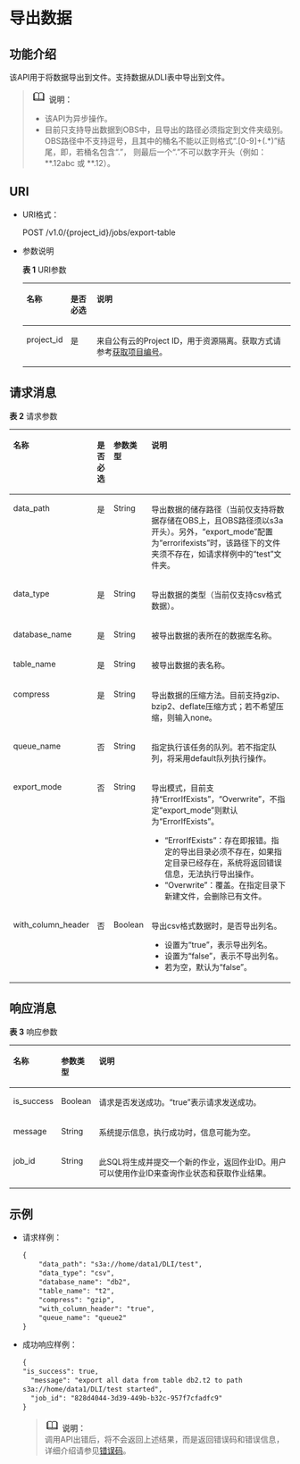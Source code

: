# 导出数据<a name="dli_02_0020"></a>

## 功能介绍<a name="sb67304a47b354ffc809482c7a0845718"></a>

该API用于将数据导出到文件。支持数据从DLI表中导出到文件。

>![](public_sys-resources/icon-note.gif) **说明：**   
>-   该API为异步操作。  
>-   目前只支持导出数据到OBS中，且导出的路径必须指定到文件夹级别。OBS路径中不支持逗号，且其中的桶名不能以正则格式“.\[0-9\]+\(.\*\)”结尾，即，若桶名包含“.”， 则最后一个“.”不可以数字开头（例如：\*\*.12abc 或 \*\*.12）。  

## URI<a name="sa4d69312f79f4a5b836719d93318af1c"></a>

-   URI格式：

    POST /v1.0/\{project\_id\}/jobs/export-table

-   参数说明

    **表 1**  URI参数

    <a name="zh-cn_topic_0069077803_table60779388"></a>
    <table><thead align="left"><tr id="zh-cn_topic_0069077803_row61411666"><th class="cellrowborder" valign="top" width="10.101010101010102%" id="mcps1.2.4.1.1"><p id="a420a62a594f9410eaea229ffc8037a61"><a name="a420a62a594f9410eaea229ffc8037a61"></a><a name="a420a62a594f9410eaea229ffc8037a61"></a>名称</p>
    </th>
    <th class="cellrowborder" valign="top" width="10.101010101010102%" id="mcps1.2.4.1.2"><p id="zh-cn_topic_0069077803_p873025824211"><a name="zh-cn_topic_0069077803_p873025824211"></a><a name="zh-cn_topic_0069077803_p873025824211"></a>是否必选</p>
    </th>
    <th class="cellrowborder" valign="top" width="79.7979797979798%" id="mcps1.2.4.1.3"><p id="a692d3cd97b464aed90ba6d841900a4a5"><a name="a692d3cd97b464aed90ba6d841900a4a5"></a><a name="a692d3cd97b464aed90ba6d841900a4a5"></a>说明</p>
    </th>
    </tr>
    </thead>
    <tbody><tr id="row1365512315409"><td class="cellrowborder" valign="top" width="10.101010101010102%" headers="mcps1.2.4.1.1 "><p id="p5368193219405"><a name="p5368193219405"></a><a name="p5368193219405"></a>project_id</p>
    </td>
    <td class="cellrowborder" valign="top" width="10.101010101010102%" headers="mcps1.2.4.1.2 "><p id="p1536910329404"><a name="p1536910329404"></a><a name="p1536910329404"></a>是</p>
    </td>
    <td class="cellrowborder" valign="top" width="79.7979797979798%" headers="mcps1.2.4.1.3 "><p id="p437093219407"><a name="p437093219407"></a><a name="p437093219407"></a>来自公有云的Project ID，用于资源隔离。获取方式请参考<a href="获取项目编号.md">获取项目编号</a>。</p>
    </td>
    </tr>
    </tbody>
    </table>


## 请求消息<a name="s24d4e3f42c6c47e681cc542af937acc6"></a>

**表 2**  请求参数

<a name="zh-cn_topic_0069077808_table26328706"></a>
<table><thead align="left"><tr id="zh-cn_topic_0069077808_row57295118"><th class="cellrowborder" valign="top" width="15%" id="mcps1.2.5.1.1"><p id="af142b65d95e244a68e18f707f85b7bac"><a name="af142b65d95e244a68e18f707f85b7bac"></a><a name="af142b65d95e244a68e18f707f85b7bac"></a>名称</p>
</th>
<th class="cellrowborder" valign="top" width="7.000000000000001%" id="mcps1.2.5.1.2"><p id="zh-cn_topic_0069077808_p162710378287"><a name="zh-cn_topic_0069077808_p162710378287"></a><a name="zh-cn_topic_0069077808_p162710378287"></a>是否必选</p>
</th>
<th class="cellrowborder" valign="top" width="7.000000000000001%" id="mcps1.2.5.1.3"><p id="zh-cn_topic_0069077808_p662743762817"><a name="zh-cn_topic_0069077808_p662743762817"></a><a name="zh-cn_topic_0069077808_p662743762817"></a>参数类型</p>
</th>
<th class="cellrowborder" valign="top" width="71%" id="mcps1.2.5.1.4"><p id="a2423f03f6554404e8da662fac3596b98"><a name="a2423f03f6554404e8da662fac3596b98"></a><a name="a2423f03f6554404e8da662fac3596b98"></a>说明</p>
</th>
</tr>
</thead>
<tbody><tr id="zh-cn_topic_0069077808_row376941"><td class="cellrowborder" valign="top" width="15%" headers="mcps1.2.5.1.1 "><p id="zh-cn_topic_0069077808_p30532294"><a name="zh-cn_topic_0069077808_p30532294"></a><a name="zh-cn_topic_0069077808_p30532294"></a>data_path</p>
</td>
<td class="cellrowborder" valign="top" width="7.000000000000001%" headers="mcps1.2.5.1.2 "><p id="zh-cn_topic_0069077808_p57196755"><a name="zh-cn_topic_0069077808_p57196755"></a><a name="zh-cn_topic_0069077808_p57196755"></a>是</p>
</td>
<td class="cellrowborder" valign="top" width="7.000000000000001%" headers="mcps1.2.5.1.3 "><p id="zh-cn_topic_0069077808_p2425597"><a name="zh-cn_topic_0069077808_p2425597"></a><a name="zh-cn_topic_0069077808_p2425597"></a>String</p>
</td>
<td class="cellrowborder" valign="top" width="71%" headers="mcps1.2.5.1.4 "><p id="zh-cn_topic_0069077808_p62255659"><a name="zh-cn_topic_0069077808_p62255659"></a><a name="zh-cn_topic_0069077808_p62255659"></a>导出数据的储存路径（当前仅支持将数据存储在OBS上，且OBS路径须以s3a开头）。另外，<span class="parmname" id="parmname12342619144833"><a name="parmname12342619144833"></a><a name="parmname12342619144833"></a>“export_mode”</span>配置为<span class="parmvalue" id="parmvalue36520546144837"><a name="parmvalue36520546144837"></a><a name="parmvalue36520546144837"></a>“errorifexists”</span>时，该路径下的文件夹须不存在，如请求样例中的“test”文件夹。</p>
</td>
</tr>
<tr id="zh-cn_topic_0069077808_row23430023"><td class="cellrowborder" valign="top" width="15%" headers="mcps1.2.5.1.1 "><p id="zh-cn_topic_0069077808_p18783735"><a name="zh-cn_topic_0069077808_p18783735"></a><a name="zh-cn_topic_0069077808_p18783735"></a>data_type</p>
</td>
<td class="cellrowborder" valign="top" width="7.000000000000001%" headers="mcps1.2.5.1.2 "><p id="zh-cn_topic_0069077808_p45087584"><a name="zh-cn_topic_0069077808_p45087584"></a><a name="zh-cn_topic_0069077808_p45087584"></a>是</p>
</td>
<td class="cellrowborder" valign="top" width="7.000000000000001%" headers="mcps1.2.5.1.3 "><p id="zh-cn_topic_0069077808_p28215657"><a name="zh-cn_topic_0069077808_p28215657"></a><a name="zh-cn_topic_0069077808_p28215657"></a>String</p>
</td>
<td class="cellrowborder" valign="top" width="71%" headers="mcps1.2.5.1.4 "><p id="zh-cn_topic_0069077808_p26893063013"><a name="zh-cn_topic_0069077808_p26893063013"></a><a name="zh-cn_topic_0069077808_p26893063013"></a>导出数据的类型（当前仅支持csv格式数据）。</p>
</td>
</tr>
<tr id="zh-cn_topic_0069077808_row33901581"><td class="cellrowborder" valign="top" width="15%" headers="mcps1.2.5.1.1 "><p id="zh-cn_topic_0069077808_p61673566"><a name="zh-cn_topic_0069077808_p61673566"></a><a name="zh-cn_topic_0069077808_p61673566"></a>database_name</p>
</td>
<td class="cellrowborder" valign="top" width="7.000000000000001%" headers="mcps1.2.5.1.2 "><p id="zh-cn_topic_0069077808_p29502988"><a name="zh-cn_topic_0069077808_p29502988"></a><a name="zh-cn_topic_0069077808_p29502988"></a>是</p>
</td>
<td class="cellrowborder" valign="top" width="7.000000000000001%" headers="mcps1.2.5.1.3 "><p id="zh-cn_topic_0069077808_p40931838"><a name="zh-cn_topic_0069077808_p40931838"></a><a name="zh-cn_topic_0069077808_p40931838"></a>String</p>
</td>
<td class="cellrowborder" valign="top" width="71%" headers="mcps1.2.5.1.4 "><p id="zh-cn_topic_0069077808_p27144605"><a name="zh-cn_topic_0069077808_p27144605"></a><a name="zh-cn_topic_0069077808_p27144605"></a>被导出数据的表所在的数据库名称。</p>
</td>
</tr>
<tr id="zh-cn_topic_0069077808_row42974856"><td class="cellrowborder" valign="top" width="15%" headers="mcps1.2.5.1.1 "><p id="zh-cn_topic_0069077808_p58411349"><a name="zh-cn_topic_0069077808_p58411349"></a><a name="zh-cn_topic_0069077808_p58411349"></a>table_name</p>
</td>
<td class="cellrowborder" valign="top" width="7.000000000000001%" headers="mcps1.2.5.1.2 "><p id="zh-cn_topic_0069077808_p33698818"><a name="zh-cn_topic_0069077808_p33698818"></a><a name="zh-cn_topic_0069077808_p33698818"></a>是</p>
</td>
<td class="cellrowborder" valign="top" width="7.000000000000001%" headers="mcps1.2.5.1.3 "><p id="zh-cn_topic_0069077808_p45249719"><a name="zh-cn_topic_0069077808_p45249719"></a><a name="zh-cn_topic_0069077808_p45249719"></a>String</p>
</td>
<td class="cellrowborder" valign="top" width="71%" headers="mcps1.2.5.1.4 "><p id="zh-cn_topic_0069077808_p41348637"><a name="zh-cn_topic_0069077808_p41348637"></a><a name="zh-cn_topic_0069077808_p41348637"></a>被导出数据的表名称。</p>
</td>
</tr>
<tr id="zh-cn_topic_0069077808_row817002"><td class="cellrowborder" valign="top" width="15%" headers="mcps1.2.5.1.1 "><p id="zh-cn_topic_0069077808_p66177211"><a name="zh-cn_topic_0069077808_p66177211"></a><a name="zh-cn_topic_0069077808_p66177211"></a>compress</p>
</td>
<td class="cellrowborder" valign="top" width="7.000000000000001%" headers="mcps1.2.5.1.2 "><p id="zh-cn_topic_0069077808_p58753876"><a name="zh-cn_topic_0069077808_p58753876"></a><a name="zh-cn_topic_0069077808_p58753876"></a>是</p>
</td>
<td class="cellrowborder" valign="top" width="7.000000000000001%" headers="mcps1.2.5.1.3 "><p id="zh-cn_topic_0069077808_p61443550"><a name="zh-cn_topic_0069077808_p61443550"></a><a name="zh-cn_topic_0069077808_p61443550"></a>String</p>
</td>
<td class="cellrowborder" valign="top" width="71%" headers="mcps1.2.5.1.4 "><p id="zh-cn_topic_0069077808_p10871681"><a name="zh-cn_topic_0069077808_p10871681"></a><a name="zh-cn_topic_0069077808_p10871681"></a>导出数据的压缩方法。目前支持gzip、bzip2、deflate压缩方式；若不希望压缩，则输入none。</p>
</td>
</tr>
<tr id="row73491924565"><td class="cellrowborder" valign="top" width="15%" headers="mcps1.2.5.1.1 "><p id="p8997725823"><a name="p8997725823"></a><a name="p8997725823"></a>queue_name</p>
</td>
<td class="cellrowborder" valign="top" width="7.000000000000001%" headers="mcps1.2.5.1.2 "><p id="p1399719251626"><a name="p1399719251626"></a><a name="p1399719251626"></a>否</p>
</td>
<td class="cellrowborder" valign="top" width="7.000000000000001%" headers="mcps1.2.5.1.3 "><p id="p999752510211"><a name="p999752510211"></a><a name="p999752510211"></a>String</p>
</td>
<td class="cellrowborder" valign="top" width="71%" headers="mcps1.2.5.1.4 "><p id="p799712251428"><a name="p799712251428"></a><a name="p799712251428"></a>指定执行该任务的队列。若不指定队列，将采用default队列执行操作。</p>
</td>
</tr>
<tr id="row5155205384819"><td class="cellrowborder" valign="top" width="15%" headers="mcps1.2.5.1.1 "><p id="p715620530481"><a name="p715620530481"></a><a name="p715620530481"></a>export_mode</p>
</td>
<td class="cellrowborder" valign="top" width="7.000000000000001%" headers="mcps1.2.5.1.2 "><p id="p1115645311487"><a name="p1115645311487"></a><a name="p1115645311487"></a>否</p>
</td>
<td class="cellrowborder" valign="top" width="7.000000000000001%" headers="mcps1.2.5.1.3 "><p id="p181572532482"><a name="p181572532482"></a><a name="p181572532482"></a>String</p>
</td>
<td class="cellrowborder" valign="top" width="71%" headers="mcps1.2.5.1.4 "><p id="p1715719535481"><a name="p1715719535481"></a><a name="p1715719535481"></a>导出模式，目前支持<span class="parmvalue" id="parmvalue55491769113750"><a name="parmvalue55491769113750"></a><a name="parmvalue55491769113750"></a>“ErrorIfExists”</span>，<span class="parmvalue" id="parmvalue12815081113834"><a name="parmvalue12815081113834"></a><a name="parmvalue12815081113834"></a>“Overwrite”</span>，不指定<span class="parmname" id="parmname43117902113839"><a name="parmname43117902113839"></a><a name="parmname43117902113839"></a>“export_mode”</span>则默认为<span class="parmvalue" id="parmvalue39325935113845"><a name="parmvalue39325935113845"></a><a name="parmvalue39325935113845"></a>“ErrorIfExists”</span>。</p>
<a name="ul163654410320"></a><a name="ul163654410320"></a><ul id="ul163654410320"><li><span class="parmvalue" id="parmvalue1936134415329"><a name="parmvalue1936134415329"></a><a name="parmvalue1936134415329"></a>“ErrorIfExists”</span>：存在即报错。指定的导出目录必须不存在，如果指定目录已经存在，系统将返回错误信息，无法执行导出操作。</li><li><span class="parmvalue" id="parmvalue23634463215"><a name="parmvalue23634463215"></a><a name="parmvalue23634463215"></a>“Overwrite”</span>：覆盖。在指定目录下新建文件，会删除已有文件。</li></ul>
</td>
</tr>
<tr id="row18237181318266"><td class="cellrowborder" valign="top" width="15%" headers="mcps1.2.5.1.1 "><p id="p7237131352610"><a name="p7237131352610"></a><a name="p7237131352610"></a>with_column_header</p>
</td>
<td class="cellrowborder" valign="top" width="7.000000000000001%" headers="mcps1.2.5.1.2 "><p id="p323711312614"><a name="p323711312614"></a><a name="p323711312614"></a>否</p>
</td>
<td class="cellrowborder" valign="top" width="7.000000000000001%" headers="mcps1.2.5.1.3 "><p id="p1623810130266"><a name="p1623810130266"></a><a name="p1623810130266"></a>Boolean</p>
</td>
<td class="cellrowborder" valign="top" width="71%" headers="mcps1.2.5.1.4 "><p id="p32941783315"><a name="p32941783315"></a><a name="p32941783315"></a>导出csv格式数据时，是否导出列名。</p>
<a name="ul4802193783212"></a><a name="ul4802193783212"></a><ul id="ul4802193783212"><li>设置为“true”，表示导出列名。</li><li>设置为“false”，表示不导出列名。</li><li>若为空，默认为“false”。</li></ul>
</td>
</tr>
</tbody>
</table>

## 响应消息<a name="s861bab18ab934688abceac6a4c0fd62b"></a>

**表 3**  响应参数

<a name="zh-cn_topic_0069077808_table53719563"></a>
<table><thead align="left"><tr id="zh-cn_topic_0069077808_row154560"><th class="cellrowborder" valign="top" width="10%" id="mcps1.2.4.1.1"><p id="a690099d998ea4779b6af2b6de79202a8"><a name="a690099d998ea4779b6af2b6de79202a8"></a><a name="a690099d998ea4779b6af2b6de79202a8"></a>名称</p>
</th>
<th class="cellrowborder" valign="top" width="11%" id="mcps1.2.4.1.2"><p id="a945d69e2f03f40e2bfb9f63fb44d53c7"><a name="a945d69e2f03f40e2bfb9f63fb44d53c7"></a><a name="a945d69e2f03f40e2bfb9f63fb44d53c7"></a>参数类型</p>
</th>
<th class="cellrowborder" valign="top" width="79%" id="mcps1.2.4.1.3"><p id="a2d0bdd5087fc4ac7ba27495b31a68ac7"><a name="a2d0bdd5087fc4ac7ba27495b31a68ac7"></a><a name="a2d0bdd5087fc4ac7ba27495b31a68ac7"></a>说明</p>
</th>
</tr>
</thead>
<tbody><tr id="zh-cn_topic_0069077808_row10990581"><td class="cellrowborder" valign="top" width="10%" headers="mcps1.2.4.1.1 "><p id="zh-cn_topic_0069077808_p17821838"><a name="zh-cn_topic_0069077808_p17821838"></a><a name="zh-cn_topic_0069077808_p17821838"></a>is_success</p>
</td>
<td class="cellrowborder" valign="top" width="11%" headers="mcps1.2.4.1.2 "><p id="zh-cn_topic_0069077808_p25438145"><a name="zh-cn_topic_0069077808_p25438145"></a><a name="zh-cn_topic_0069077808_p25438145"></a>Boolean</p>
</td>
<td class="cellrowborder" valign="top" width="79%" headers="mcps1.2.4.1.3 "><p id="zh-cn_topic_0069077808_p47223851"><a name="zh-cn_topic_0069077808_p47223851"></a><a name="zh-cn_topic_0069077808_p47223851"></a>请求是否发送成功。<span class="parmvalue" id="parmvalue155670021642"><a name="parmvalue155670021642"></a><a name="parmvalue155670021642"></a>“true”</span>表示请求发送成功。</p>
</td>
</tr>
<tr id="zh-cn_topic_0069077808_row22361481"><td class="cellrowborder" valign="top" width="10%" headers="mcps1.2.4.1.1 "><p id="zh-cn_topic_0069077808_p66449547"><a name="zh-cn_topic_0069077808_p66449547"></a><a name="zh-cn_topic_0069077808_p66449547"></a>message</p>
</td>
<td class="cellrowborder" valign="top" width="11%" headers="mcps1.2.4.1.2 "><p id="zh-cn_topic_0069077808_p36302461"><a name="zh-cn_topic_0069077808_p36302461"></a><a name="zh-cn_topic_0069077808_p36302461"></a>String</p>
</td>
<td class="cellrowborder" valign="top" width="79%" headers="mcps1.2.4.1.3 "><p id="a4fa277540d3e42e48cec2027a36ca6bc"><a name="a4fa277540d3e42e48cec2027a36ca6bc"></a><a name="a4fa277540d3e42e48cec2027a36ca6bc"></a>系统提示信息，执行成功时，信息可能为空。</p>
</td>
</tr>
<tr id="row16505615192"><td class="cellrowborder" valign="top" width="10%" headers="mcps1.2.4.1.1 "><p id="p109041979196"><a name="p109041979196"></a><a name="p109041979196"></a>job_id</p>
</td>
<td class="cellrowborder" valign="top" width="11%" headers="mcps1.2.4.1.2 "><p id="p16905575195"><a name="p16905575195"></a><a name="p16905575195"></a>String</p>
</td>
<td class="cellrowborder" valign="top" width="79%" headers="mcps1.2.4.1.3 "><p id="p1990520751919"><a name="p1990520751919"></a><a name="p1990520751919"></a>此SQL将生成并提交一个新的作业，返回作业ID。用户可以使用作业ID来查询作业状态和获取作业结果。</p>
</td>
</tr>
</tbody>
</table>

## 示例<a name="section1401097517413"></a>

-   请求样例：

    ```
    {
        "data_path": "s3a://home/data1/DLI/test",
        "data_type": "csv",
        "database_name": "db2",
        "table_name": "t2",
        "compress": "gzip",
        "with_column_header": "true",
        "queue_name": "queue2"
    }
    ```

-   成功响应样例：

    ```
    {
    "is_success": true,
      "message": "export all data from table db2.t2 to path s3a://home/data1/DLI/test started",
      "job_id": "828d4044-3d39-449b-b32c-957f7cfadfc9"
    }
    ```

    >![](public_sys-resources/icon-note.gif) **说明：**   
    >调用API出错后，将不会返回上述结果，而是返回错误码和错误信息，详细介绍请参见[错误码](错误码.md)。  


